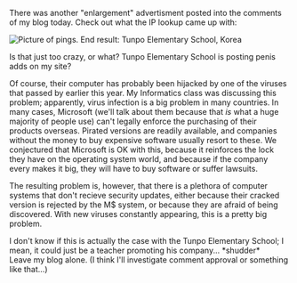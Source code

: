 <p>There was another "enlargement" advertisment posted into the comments of my blog today.  Check out what the IP lookup came up with:</p>
<p><img src="http://students.washington.edu/bribera/images/ping.png" alt="Picture of pings.  End result: Tunpo Elementary School, Korea" /></p>
<p>Is that just too crazy, or what?  Tunpo Elementary School is posting penis adds on my site?</p>
<p>Of course, their computer has probably been hijacked by one of the viruses that passed by earlier this year.  My Informatics class was discussing this problem; apparently, virus infection is a big problem in many countries.  In many cases, Microsoft (we'll talk about them because that <i>is</i> what a huge majority of people use) can't legally enforce the purchasing of their products overseas.  Pirated versions are readily available, and companies without the money to buy expensive software usually resort to these.  We conjectured that Microsoft is OK with this, because it reinforces the lock they have on the operating system world, and because if the company every makes it big, they will have to buy software or suffer lawsuits.</p>
<p>
The resulting problem is, however, that there is a plethora of computer systems that don't recieve security updates, either because their cracked version is rejected by the M$ system, or because they are afraid of being discovered.  With new viruses constantly appearing, this is a pretty big problem.
</p>
<p>
I don't know if this is actually the case with the Tunpo Elementary School; I mean, it could just be a teacher promoting his company... *shudder*<br />
Leave my blog alone. (I think I'll investigate comment approval or something like that...)
</p>